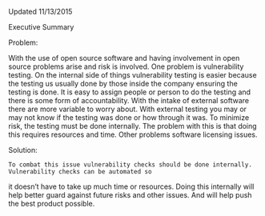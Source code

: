 Updated 11/13/2015

Executive Summary

Problem:

With the use of open source software and having involvement in open source problems arise and risk is involved.
One problem is vulnerability testing. On the internal side of things vulnerability testing is easier because the 
testing us usually done by those inside the company ensuring the testing is done. It is easy to assign people or 
person to do the testing and there is some form of accountability. With the intake of external software there are 
more variable to worry about. With external testing you may or may not know if the testing was done or how through it
was. To minimize risk, the testing must be done internally. The problem with this is that doing this requires 
resources and time. Other problems software licensing issues.

Solution: 
	
	To combat this issue vulnerability checks should be done internally. Vulnerability checks can be automated so
it doesn’t have to take up much time or resources. Doing this internally will help better guard against future risks 
and other issues. And will help push the best product possible.  





